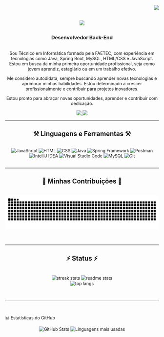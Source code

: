 <img align="right" src="https://visitor-badge.laobi.icu/badge?page_id=daeldev.daeldev" />

<h1 align="center">
    <img src="https://readme-typing-svg.herokuapp.com/?font=Righteous&size=35&center=true&vCenter=true&width=500&height=70&duration=4000&lines=olá!+👋;+Me+chamo+Daniel+Almeida!;" />
</h1>

<h3 align="center">Desenvolvedor Back-End</h3>

<br/>

<div align="center">
Sou Técnico em Informática formado pela FAETEC, com experiência em tecnologias como Java, Spring Boot, MySQL, HTML/CSS e JavaScript. Estou em busca da minha primeira oportunidade profissional, seja como jovem aprendiz, estagiário ou em um trabalho efetivo.

Me considero autodidata, sempre buscando aprender novas tecnologias e aprimorar minhas habilidades. Estou determinado a crescer profissionalmente e contribuir para projetos inovadores.

Estou pronto para abraçar novas oportunidades, aprender e contribuir com dedicação.
</div>
 
<div align="center"> 
  <a href="mailto:danielalmeida41263@gmail.com">
    <img src="https://img.shields.io/badge/Gmail-333333?style=for-the-badge&logo=gmail&logoColor=red" />
  </a>
  <a href="https://linkedin.com/in/daeldev" target="_blank">
    <img src="https://img.shields.io/badge/LinkedIn-0077B5?style=for-the-badge&logo=linkedin&logoColor=white" target="_blank" />
  </a>
</div>

 <hr/>
 
<h2 align="center">⚒️ Linguagens e Ferramentas ⚒️</h2>
<br/>
<div align="center">
    <img src ="https://skillicons.dev/icons?i=js" title="JavaScript"/>
    <img src ="https://skillicons.dev/icons?i=html" title="HTML"/>
    <img src ="https://skillicons.dev/icons?i=css" title="CSS"/>
    <img src="https://skillicons.dev/icons?i=java" title="Java"/>
    <img src="https://skillicons.dev/icons?i=spring" title="Spring Framework"/>
    <img src="https://skillicons.dev/icons?i=postman" title="Postman"/>
    <img src="https://skillicons.dev/icons?i=idea" title="IntelliJ IDEA"/>
    <img src="https://skillicons.dev/icons?i=vscode" title="Visual Studio Code"/>
    <img src = "https://skillicons.dev/icons?i=mysql" title="MySQL"/>
    <img src = "https://skillicons.dev/icons?i=git" title="Git"/>
</div>

<br/>
<hr/>

<div align="center">
  <h2>🐍 Minhas Contribuições 🐍</h2>
  <br>
  <img alt="snake eating my contributions" src="https://raw.githubusercontent.com/daeldev/daeldev/output/github-contribution-grid-snake.svg" />
  <br/><br/><br/>
</div>

<hr/>
  <h2 align="center">⚡ Status ⚡</h2>
  <br>
  <div align=center>
    <img width=390 src="https://github-readme-streak-stats-daeldev.vercel.app/?user=daeldev&count_private=true&theme=react&border_radius=10" alt="streak stats"/>
    <img width=390 src="https://github-readme-stats-daeldev.vercel.app/api?username=daeldev&count_private=true&show_icons=true&theme=react&rank_icon=github&border_radius=10" 
    alt="readme stats" />
    <br/>
    <img width=325 align="center" src="https://github-readme-stats-daeldev.vercel.app/api/top-langs/ 
    username=daeldev&hide=HTML&langs_count=8&layout=compact&theme=react&border_radius=10&size_weight=0.5&count_weight=0.5&exclude_repo=github-readme-stats" alt="top langs" />
  </div>
  <br/><br/>
<hr/>
<br/>

📊 Estatísticas do GitHub
<div align="center">
  <img height="180em" src="https://github-readme-stats.vercel.app/api?username=daeldev&show_icons=true&theme=default&hide_border=true&include_all_commits=true&count_private=true" alt="GitHub Stats"/>
  <img height="180em" src="https://github-readme-stats.vercel.app/api/top-langs/?username=daeldev&layout=compact&theme=default&hide_border=true" alt="Linguagens mais usadas"/>
</div>
